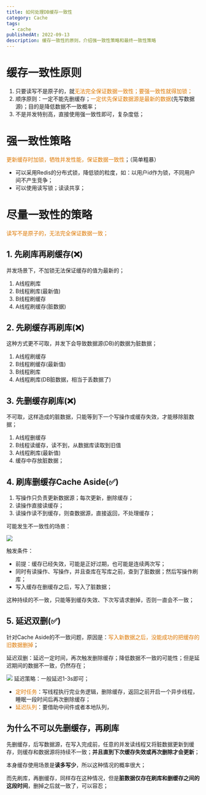 ```yaml
---
title: 如何处理DB缓存一致性
category: Cache
tags:
  - cache
publishedAt: 2022-09-13
description: 缓存一致性的原则，介绍强一致性策略和最终一致性策略
---
```


# 缓存一致性原则

1. 只要读写不是原子的，就<font color="#de7802">无法完全保证</font><font color="#de7802">数据一致性；要强一致性就得加锁；</font>
2. 顺序原则：一定不能先删缓存；<font color="#de7802">一定优先保证数据源是最新的数据</font>(先写数据源)；目的是降低数据不一致概率；
3. 不是并发特别高，直接使用强一致性即可，复杂度低；

# 强一致性策略

<font color="#de7802">更新缓存时加锁，牺牲并发性能，保证数据一致性</font>；（简单粗暴）

- 可以采用Redis的分布式锁，降低锁的粒度，如：以用户id作为锁，不同用户间不产生竞争；
- 可以使用读写锁；读读共享；

# 尽量一致性的策略

<font color="#de7802">读写不是原子的，无法完全保证数据一致；</font>
## 1. 先刷库再刷缓存(❌)

并发场景下，不加锁无法保证缓存的值为最新的；

1. A线程刷库
2. B线程刷库(最新值)
3. B线程刷缓存
4. A线程刷缓存(脏数据)
  
## 2. 先刷缓存再刷库(❌)

这种方式更不可取，并发下会导致数据源(DB)的数据为脏数据；

1. A线程刷缓存
2. B线程刷缓存(最新值)
3. B线程刷库
4. A线程刷库(DB脏数据，相当于丢数据了)
  
## 3. 先删缓存刷库(❌)

不可取，这样造成的脏数据，只能等到下一个写操作或缓存失效，才能移除脏数据；

1. A线程删缓存
2. B线程读缓存，读不到，从数据库读取到旧值
3. A线程刷库(最新值)
4. 缓存中存放脏数据；


## 4. 刷库删缓存Cache Aside(✅)

1. 写操作只负责更新数据源；每次更新，删除缓存；
2. 读操作直接读缓存；
3. 读操作读不到缓存，则查数据源，直接返回，不处理缓存；

可能发生不一致性的场景：

![](/dev/images/cache-CacheAside.png)

触发条件：
- 前提：缓存已经失效，可能是正好过期，也可能是连续两次写；
- 同时有读操作、写操作，并且查库在写库之前，查到了脏数据；然后写操作刷库；
- 写入缓存在删缓存之后，写入了脏数据；

这种持续的不一致，只能等到缓存失效、下次写请求删掉，否则一直会不一致；

## 5. 延迟双删(✅)

针对Cache Aside的不一致问题，原因是：<font color="#de7802">写入新数据之后，没能成功的把缓存的旧数据删掉</font>；

延迟双删：延迟一定时间，再次触发删除缓存；降低数据不一致的可能性；但是延迟期间的数据不一致，仍然存在；

![](/dev/images/cache-DoubleDelete.png)
延迟策略：一般延迟1-3s即可；
- <font color="#de7802">定时任务</font>：写线程执行完业务逻辑，删除缓存，返回之前开启一个异步线程，睡眠一段时间后再次删除缓存；
- <font color="#de7802">延迟队列</font>：要借助中间件或者本地队列，
  

## 为什么不可以先删缓存，再刷库


先删缓存，后写数据源，在写入完成前，任意的并发读线程又将脏数据更新到缓存，则缓存和数据源将持续不一致；**并且直到下次缓存失效或再次删除才会更新**；

本身缓存使用场景是**读多写少**，所以这种情况的概率很大；

而先刷库，再删缓存，同样存在这种情况，但是**脏数据仅存在刷库和删缓存之间的这段时间**，删掉之后就一致了，可以容忍；
